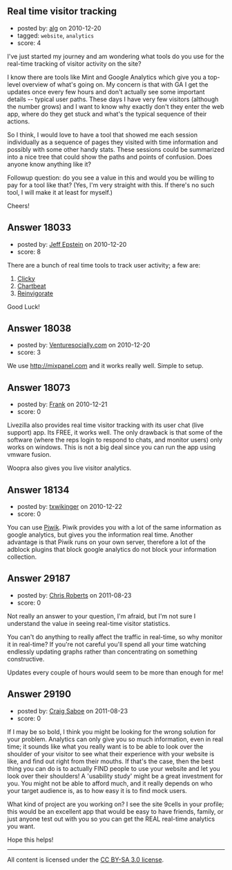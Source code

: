 ## Real time visitor tracking

- posted by: [alg](https://stackexchange.com/users/-1/6080-alg) on 2010-12-20
- tagged: `website`, `analytics`
- score: 4

I've just started my journey and am wondering what tools do you use for the real-time tracking of visitor activity on the site?

I know there are tools like Mint and Google Analytics which give you a top-level overview of what's going on. My concern is that with GA I get the updates once every few hours and don't actually see some important details -- typical user paths. These days I have very few visitors (although the number grows) and I want to know why exactly don't they enter the web app, where do they get stuck and what's the typical sequence of their actions.

So I think, I would love to have a tool that showed me each session individually as a sequence of pages they visited with time information and possibly with some other handy stats. These sessions could be summarized into a nice tree that could show the paths and points of confusion. Does anyone know anything like it?

Followup question: do you see a value in this and would you be willing to pay for a tool like that? (Yes, I'm very straight with this. If there's no such tool, I will make it at least for myself.)

Cheers!

  [1]: http://9cells.com/


## Answer 18033

- posted by: [Jeff Epstein](https://stackexchange.com/users/-1/3666-jeff-epstein) on 2010-12-20
- score: 8

<p>There are a bunch of real time tools to track user activity; a few are:</p>

<ol>
<li><a href="http://getclicky.com" rel="nofollow">Clicky</a></li>
<li><a href="http://chartbeat.com" rel="nofollow">Chartbeat</a></li>
<li><a href="http://reinvigorate.net" rel="nofollow">Reinvigorate</a></li>
</ol>

<p>Good Luck!</p>



## Answer 18038

- posted by: [Venturesocially.com](https://stackexchange.com/users/-1/4597-venturesocially-com) on 2010-12-20
- score: 3

We use http://mixpanel.com and it works really well. Simple to setup. 


## Answer 18073

- posted by: [Frank](https://stackexchange.com/users/-1/4858-frank) on 2010-12-21
- score: 0

Livezilla also provides real time visitor tracking with its user chat (live support) app.  Its FREE, it works well.  The only drawback is that some of the software (where the reps login to respond to chats, and monitor users) only works on windows.  This is not a big deal since you can run the app using vmware fusion.

Woopra also gives you live visitor analytics. 


## Answer 18134

- posted by: [txwikinger](https://stackexchange.com/users/-1/4314-txwikinger) on 2010-12-22
- score: 0

<p>You can use <a href="http://piwik.org" rel="nofollow">Piwik</a>. Piwik provides you with a lot of the same information as google analytics, but gives you the information real time. Another advantage is that Piwik runs on your own server, therefore a lot of the adblock plugins that block google analytics do not block your information collection.</p>



## Answer 29187

- posted by: [Chris Roberts](https://stackexchange.com/users/-1/12660-chris-roberts) on 2011-08-23
- score: 0

Not really an answer to your question, I'm afraid, but I'm not sure I understand the value in seeing real-time visitor statistics.

You can't do anything to really affect the traffic in real-time, so why monitor it in real-time?  If you're not careful you'll spend all your time watching endlessly updating graphs rather than concentrating on something constructive.

Updates every couple of hours would seem to be more than enough for me!


## Answer 29190

- posted by: [Craig Saboe](https://stackexchange.com/users/-1/12715-craig-saboe) on 2011-08-23
- score: 0

If I may be so bold, I think you might be looking for the wrong solution for your problem. Analytics can only give you so much information, even in real time; it sounds like what you really want is to be able to look over the shoulder of your visitor to see what their experience with your website is like, and find out right from their mouths. If that's the case, then the best thing you can do is to actually FIND people to use your website and let you look over their shoulders! A 'usability study' might be a great investment for you. You might not be able to afford much, and it really depends on who your target audience is, as to how easy it is to find mock users.

What kind of project are you working on? I see the site 9cells in your profile; this would be an excellent app that would be easy to have friends, family, or just anyone test out with you so you can get the REAL real-time analytics you want. 

Hope this helps!



---

All content is licensed under the [CC BY-SA 3.0 license](https://creativecommons.org/licenses/by-sa/3.0/).
